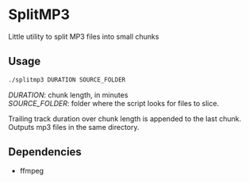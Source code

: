 # SplitMP3

Little utility to split MP3 files into small chunks

## Usage

```bash
./splitmp3 DURATION SOURCE_FOLDER
```

_DURATION_: chunk length, in minutes  
_SOURCE_FOLDER_: folder where the script looks for files to slice.

Trailing track duration over chunk length is appended to the last chunk.  
Outputs mp3 files in the same directory. 

## Dependencies

- ffmpeg